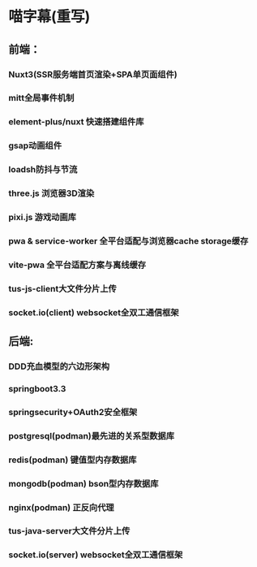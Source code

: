 # 喵字幕(重写)
## 前端：
### Nuxt3(SSR服务端首页渲染+SPA单页面组件)
### mitt全局事件机制
### element-plus/nuxt 快速搭建组件库
### gsap动画组件
### loadsh防抖与节流
### three.js 浏览器3D渲染
### pixi.js 游戏动画库
### pwa & service-worker 全平台适配与浏览器cache storage缓存
### vite-pwa 全平台适配方案与离线缓存
### tus-js-client大文件分片上传
### socket.io(client) websocket全双工通信框架
## 后端:
### DDD充血模型的六边形架构
### springboot3.3
### springsecurity+OAuth2安全框架
### postgresql(podman)最先进的关系型数据库
### redis(podman) 键值型内存数据库
### mongodb(podman) bson型内存数据库
### nginx(podman) 正反向代理
### tus-java-server大文件分片上传
### socket.io(server) websocket全双工通信框架

